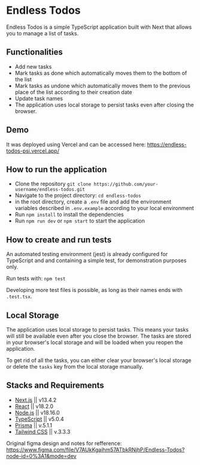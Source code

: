 # Endless Todos

Endless Todos is a simple TypeScript application built with Next that allows you to manage a list of tasks.

## Functionalities
- Add new tasks
- Mark tasks as done which automatically moves them to the bottom of the list
- Mark tasks as undone which automatically moves them to the previous place of the list according to their creation date
- Update task names
- The application uses local storage to persist tasks even after closing the browser.

## Demo
It was deployed using Vercel and can be accessed here: https://endless-todos-psi.vercel.app/

## How to run the application
- Clone the repository
`git clone https://github.com/your-username/endless-todos.git`
- Navigate to the project directory:
`cd endless-todos`
- in the root directory, create a `.env` file and add the environment variables described in `.env.example` according to your local environment
- Run `npm install` to install the dependencies
- Run `npm run dev` or `npm start` to start the application

## How to create and run tests
An automated testing environment (jest) is already configured for TypeScript and and containing a simple test, for demonstration purposes only.

Run tests with:
`npm test`

Developing more test files is possible, as long as their names ends with `.test.tsx`.

## Local Storage
The application uses local storage to persist tasks. This means your tasks will still be available even after you close the browser. The tasks are stored in your browser's local storage and will be loaded when you reopen the application.

To get rid of all the tasks, you can either clear your browser's local storage or delete the `tasks` key from the local storage manually.

## Stacks and Requirements
- [Next.js](https://nextjs.org) || v13.4.2
- [React](https://reactjs.org) || v18.2.0
- [Node.js](https://nodejs.org) || v18.16.0
- [TypeScript](https://www.typescriptlang.org) || v5.0.4
- [Prisma](https://prisma.io) || v.5.1.1
- [Tailwind CSS](https://tailwindcss.com) || v.3.3.3


Original figma design and notes for refference: https://www.figma.com/file/V7AUkKgaihm57ATbkRNjhP/Endless-Todos?node-id=0%3A1&mode=dev
